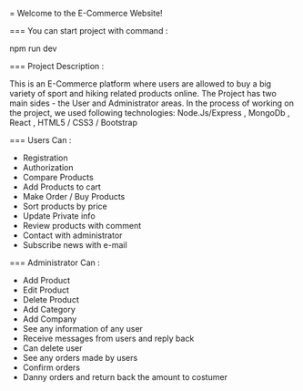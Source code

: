 = Welcome to the E-Commerce Website!

=== You can start project with command : 

npm run dev

=== Project Description : 

This is an E-Commerce platform where users are allowed to buy a big variety of sport and hiking related products online. The Project has two main sides - the User and Administrator areas. In the process of working on the project, we used following technologies: Node.Js/Express , MongoDb , React , HTML5 / CSS3 / Bootstrap

=== Users Can : 
* Registration
* Authorization
* Compare Products
* Add Products to cart
* Make Order / Buy Products
* Sort products by price
* Update Private info
* Review products with comment
* Contact with administrator
* Subscribe news with e-mail


===  Administrator Can : 
* Add Product
* Edit Product
* Delete Product
* Add Category
* Add Company
* See any information of any user
* Receive messages from users and reply back
* Can delete user
* See any orders made by users
* Confirm orders 
* Danny orders and return back the amount to costumer 

